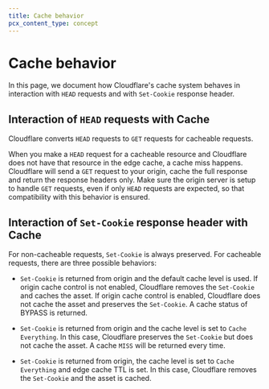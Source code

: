 ```yaml
---
title: Cache behavior
pcx_content_type: concept
---
```

# Cache behavior

In this page, we document how Cloudflare's cache system behaves in interaction with `HEAD` requests and with `Set-Cookie` response header.

## Interaction of `HEAD` requests with Cache

Cloudflare converts `HEAD` requests to `GET` requests for cacheable requests.

When you make a `HEAD` request for a cacheable resource and Cloudflare does not have that resource in the edge cache, a cache miss happens. Cloudflare will send a `GET` request to your origin, cache the full response and return the response headers only. Make sure the origin server is setup to handle `GET` requests, even if only `HEAD` requests are expected, so that compatibility with this behavior is ensured.

## Interaction of `Set-Cookie` response header with Cache

For non-cacheable requests, `Set-Cookie` is always preserved. For cacheable requests, there are three possible behaviors:

- `Set-Cookie` is returned from origin and the default cache level is used. If origin cache control is not enabled, Cloudflare removes the `Set-Cookie` and caches the asset. If origin cache control is enabled, Cloudflare does not cache the asset and preserves the `Set-Cookie`. A cache status of BYPASS is returned.

- `Set-Cookie` is returned from origin and the cache level is set to `Cache Everything`. In this case, Cloudflare preserves the `Set-Cookie` but does not cache the asset. A cache `MISS` will be returned every time.

- `Set-Cookie` is returned from origin, the cache level is set to `Cache Everything` and edge cache TTL is set. In this case, Cloudflare removes the `Set-Cookie` and the asset is cached.